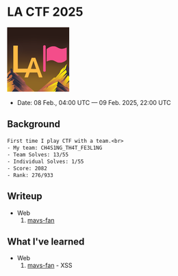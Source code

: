 # LA CTF 2025
![](https://raw.githubusercontent.com/vodanh1903/CTF-Writeups/refs/heads/main/LA-CTF-2025/images/banner.png)
- Date: 08 Feb., 04:00 UTC — 09 Feb. 2025, 22:00 UTC

## Background
    First time I play CTF with a team.<br>
    - My team: CH4S1NG_TH4T_FE3L1NG
    - Team Solves: 13/55
    - Individual Solves: 1/55
    - Score: 2082
    - Rank: 276/933 

## Writeup
- Web
    1. [mavs-fan](https://vodanh1903.github.io/archives/LA-CTF-2025/Web/mavs-fan/)

## What I've learned
- Web
    1. [mavs-fan](https://vodanh1903.github.io/archives/LA-CTF-2025/Web/mavs-fan/) - XSS